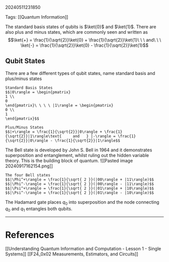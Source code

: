 20240511231850

Tags: [[Quantum Information]]

The standard basis states of qubits is $\ket{0}$ and $\ket{1}$. There are also plus and minus states, which are commonly seen and written as $$\ket{+} = \frac{1}{\sqrt{2}}\ket{0} + \frac{1}{\sqrt{2}}\ket{1}\ \ \ and\ \ \ \ket{-} = \frac{1}{\sqrt{2}}\ket{0} - \frac{1}{\sqrt{2}}\ket{1}$$
## Qubit States
There are a few different types of qubit states, name standard basis and plus/minus states
```ad-info
Standard Basis States
$$|0\rangle = \begin{pmatrix}
1 \\
0
\end{pmatrix}\ \ \ \ |1\rangle = \begin{pmatrix}
0 \\
1
\end{pmatrix}$$
```

```ad-info
Plus/Minus States
$$|+\rangle = \frac{1}{\sqrt{2}}|0\rangle + \frac{1}{\sqrt{2}}|1\rangle\text{     and   } |-\rangle = \frac{1}{\sqrt{2}}|0\rangle - \frac{1}{\sqrt{2}}|1\rangle$$
```

The Bell state is developed by John S. Bell in 1964 and it demonstrates superposition and entanglement, whilst ruling out the hidden variable theory. This is the building block of quantum. ![[Pasted image 20240917162154.png]]
```ad-info
The four Bell states
$$|\Phi^+\rangle = \frac{1}{\sqrt{ 2 }}(|00\rangle + |11\rangle)$$
$$|\Phi^-\rangle = \frac{1}{\sqrt{ 2 }}(|00\rangle - |11\rangle)$$
$$|\Psi^+\rangle = \frac{1}{\sqrt{ 2 }}(|01\rangle + |10\rangle)$$
$$|\Psi^-\rangle = \frac{1}{\sqrt{ 2 }}(|01\rangle - |10\rangle)$$
```

The Hadamard gate places $q_0$ into superposition and the node connecting $q_0$ and $q_1$ entangles both qubits. 
___
# References
[[Understanding Quantum Information and Computation - Lesson 1 - Single Systems]]
[[F24_0x02 Measurements, Estimators, and Circuits]]
